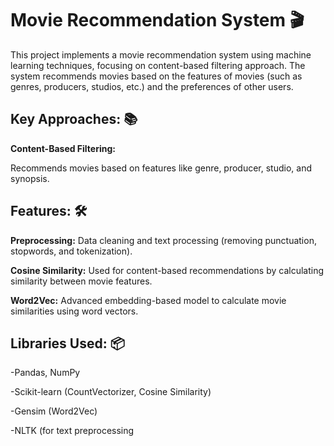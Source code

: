 # **Movie Recommendation System** 🎬 

This project implements a movie recommendation system using machine learning techniques, focusing on content-based filtering approach. The system recommends movies based on the features of movies (such as genres, producers, studios, etc.) and the preferences of other users.

## **Key Approaches:** 📚 

**Content-Based Filtering:**

Recommends movies based on features like genre, producer, studio, and synopsis.

## **Features:** 🛠 

**Preprocessing:** Data cleaning and text processing (removing punctuation, stopwords, and tokenization).

**Cosine Similarity:** Used for content-based recommendations by calculating similarity between movie features.

**Word2Vec:** Advanced embedding-based model to calculate movie similarities using word vectors.


## **Libraries Used:** 📦

-Pandas, NumPy

-Scikit-learn (CountVectorizer, Cosine Similarity)

-Gensim (Word2Vec)

-NLTK (for text preprocessing
